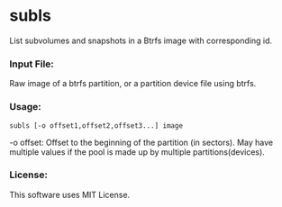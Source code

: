 # subls
List subvolumes and snapshots in a Btrfs image with corresponding id.

### Input File:
Raw image of a btrfs partition, or a partition device file using btrfs.

### Usage:
```
subls [-o offset1,offset2,offset3...] image
```

-o offset: Offset to the beginning of the partition (in sectors).
May have multiple values if the pool is made up by multiple partitions(devices).

### License:
This software uses MIT License.

